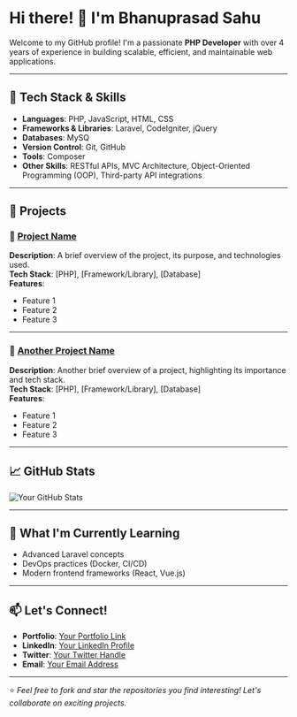 # Hi there! 👋 I'm Bhanuprasad Sahu

Welcome to my GitHub profile! I'm a passionate **PHP Developer** with over 4 years of experience in building scalable, efficient, and maintainable web applications. 

---

## 🔧 Tech Stack & Skills

- **Languages**: PHP, JavaScript, HTML, CSS
- **Frameworks & Libraries**: Laravel, CodeIgniter, jQuery
- **Databases**: MySQ
- **Version Control**: Git, GitHub
- **Tools**: Composer
- **Other Skills**: RESTful APIs, MVC Architecture, Object-Oriented Programming (OOP), Third-party API integrations

---

## 📂 Projects

### 🌟 [Project Name](https://github.com/your-repo-link)
**Description**: A brief overview of the project, its purpose, and technologies used.  
**Tech Stack**: [PHP], [Framework/Library], [Database]  
**Features**: 
- Feature 1
- Feature 2
- Feature 3

---

### 🌟 [Another Project Name](https://github.com/your-repo-link)
**Description**: Another brief overview of a project, highlighting its importance and tech stack.  
**Tech Stack**: [PHP], [Framework/Library], [Database]  
**Features**: 
- Feature 1
- Feature 2
- Feature 3

---

## 📈 GitHub Stats

![Your GitHub Stats](https://github-readme-stats.vercel.app/api?username=your-github-username&show_icons=true&theme=radical)

---

## 🌱 What I'm Currently Learning

- Advanced Laravel concepts
- DevOps practices (Docker, CI/CD)
- Modern frontend frameworks (React, Vue.js)

---

## 📫 Let's Connect!

- **Portfolio**: [Your Portfolio Link](https://your-portfolio.com)
- **LinkedIn**: [Your LinkedIn Profile](https://www.linkedin.com/in/bhanuprasad-sahu-728331121/)
- **Twitter**: [Your Twitter Handle](https://x.com/sahub2266)
- **Email**: [Your Email Address](mailto:sahub2266@gmail.com)

---

⭐️ _Feel free to fork and star the repositories you find interesting! Let's collaborate on exciting projects._  
